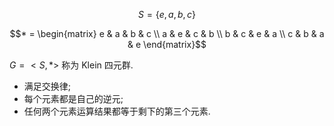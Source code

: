 $$S = \{e, a, b, c\}$$

$$* = \begin{matrix}
e & a & b & c \\
a & e & c & b \\
b & c & e & a \\
c & b & a & e
\end{matrix}$$

$G=<S, *>$ 称为 Klein 四元群. 

- 满足交换律;
- 每个元素都是自己的逆元;
- 任何两个元素运算结果都等于剩下的第三个元素.
